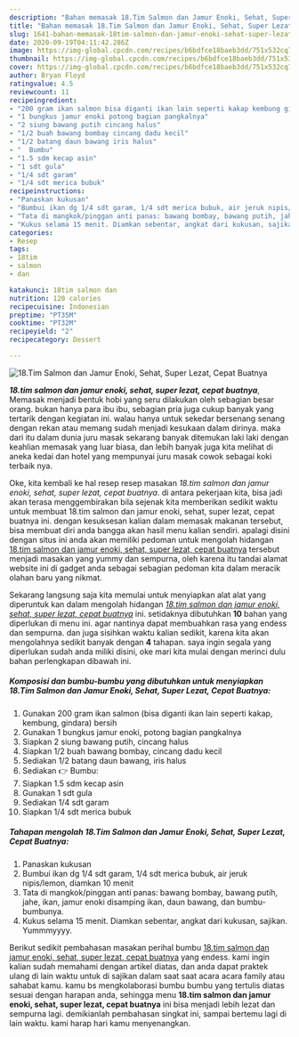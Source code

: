 ```yaml
---
description: "Bahan memasak 18.Tim Salmon dan Jamur Enoki, Sehat, Super Lezat, Cepat Buatnya Lezat"
title: "Bahan memasak 18.Tim Salmon dan Jamur Enoki, Sehat, Super Lezat, Cepat Buatnya Lezat"
slug: 1641-bahan-memasak-18tim-salmon-dan-jamur-enoki-sehat-super-lezat-cepat-buatnya-lezat
date: 2020-09-19T04:11:42.286Z
image: https://img-global.cpcdn.com/recipes/b6bdfce18baeb3dd/751x532cq70/18tim-salmon-dan-jamur-enoki-sehat-super-lezat-cepat-buatnya-foto-resep-utama.jpg
thumbnail: https://img-global.cpcdn.com/recipes/b6bdfce18baeb3dd/751x532cq70/18tim-salmon-dan-jamur-enoki-sehat-super-lezat-cepat-buatnya-foto-resep-utama.jpg
cover: https://img-global.cpcdn.com/recipes/b6bdfce18baeb3dd/751x532cq70/18tim-salmon-dan-jamur-enoki-sehat-super-lezat-cepat-buatnya-foto-resep-utama.jpg
author: Bryan Floyd
ratingvalue: 4.5
reviewcount: 11
recipeingredient:
- "200 gram ikan salmon bisa diganti ikan lain seperti kakap kembung gindara bersih"
- "1 bungkus jamur enoki potong bagian pangkalnya"
- "2 siung bawang putih cincang halus"
- "1/2 buah bawang bombay cincang dadu kecil"
- "1/2 batang daun bawang iris halus"
- "  Bumbu"
- "1.5 sdm kecap asin"
- "1 sdt gula"
- "1/4 sdt garam"
- "1/4 sdt merica bubuk"
recipeinstructions:
- "Panaskan kukusan"
- "Bumbui ikan dg 1/4 sdt garam, 1/4 sdt merica bubuk, air jeruk nipis/lemon, diamkan 10 menit"
- "Tata di mangkok/pinggan anti panas: bawang bombay, bawang putih, jahe, ikan, jamur enoki disamping ikan, daun bawang, dan bumbu-bumbunya."
- "Kukus selama 15 menit. Diamkan sebentar, angkat dari kukusan, sajikan. Yummmyyyy."
categories:
- Resep
tags:
- 18tim
- salmon
- dan

katakunci: 18tim salmon dan 
nutrition: 120 calories
recipecuisine: Indonesian
preptime: "PT35M"
cooktime: "PT32M"
recipeyield: "2"
recipecategory: Dessert

---
```



![18.Tim Salmon dan Jamur Enoki, Sehat, Super Lezat, Cepat Buatnya](https://img-global.cpcdn.com/recipes/b6bdfce18baeb3dd/751x532cq70/18tim-salmon-dan-jamur-enoki-sehat-super-lezat-cepat-buatnya-foto-resep-utama.jpg)

<b><i>18.tim salmon dan jamur enoki, sehat, super lezat, cepat buatnya</i></b>, Memasak menjadi bentuk hobi yang seru dilakukan oleh sebagian besar orang. bukan hanya para ibu ibu, sebagian pria juga cukup banyak yang tertarik dengan kegiatan ini. walau hanya untuk sekedar bersenang senang dengan rekan atau memang sudah menjadi kesukaan dalam dirinya. maka dari itu dalam dunia juru masak sekarang banyak ditemukan laki laki dengan keahlian memasak yang luar biasa, dan lebih banyak juga kita melihat di aneka kedai dan hotel yang mempunyai juru masak cowok sebagai koki terbaik nya.



Oke, kita kembali ke hal resep resep masakan <i>18.tim salmon dan jamur enoki, sehat, super lezat, cepat buatnya</i>. di antara pekerjaan kita, bisa jadi akan terasa menggembirakan bila sejenak kita memberikan sedikit waktu untuk membuat 18.tim salmon dan jamur enoki, sehat, super lezat, cepat buatnya ini. dengan kesuksesan kalian dalam memasak makanan tersebut, bisa membuat diri anda bangga akan hasil menu kalian sendiri. apalagi disini dengan situs ini anda akan memiliki pedoman untuk mengolah hidangan <u>18.tim salmon dan jamur enoki, sehat, super lezat, cepat buatnya</u> tersebut menjadi masakan yang yummy dan sempurna, oleh karena itu tandai alamat website ini di gadget anda sebagai sebagian pedoman kita dalam meracik olahan baru yang nikmat.


Sekarang langsung saja kita memulai untuk menyiapkan alat alat yang diperuntuk kan dalam mengolah hidangan <u><i>18.tim salmon dan jamur enoki, sehat, super lezat, cepat buatnya</i></u> ini. setidaknya dibutuhkan <b>10</b> bahan yang diperlukan di menu ini. agar nantinya dapat membuahkan rasa yang endess dan sempurna. dan juga sisihkan waktu kalian sedikit, karena kita akan mengolahnya sedikit banyak dengan <b>4</b> tahapan. saya ingin segala yang diperlukan sudah anda miliki disini, oke mari kita mulai dengan merinci dulu bahan perlengkapan dibawah ini.

<!--inarticleads1-->

##### Komposisi dan bumbu-bumbu yang dibutuhkan untuk menyiapkan 18.Tim Salmon dan Jamur Enoki, Sehat, Super Lezat, Cepat Buatnya:

1. Gunakan 200 gram ikan salmon (bisa diganti ikan lain seperti kakap, kembung, gindara) bersih
1. Gunakan 1 bungkus jamur enoki, potong bagian pangkalnya
1. Siapkan 2 siung bawang putih, cincang halus
1. Siapkan 1/2 buah bawang bombay, cincang dadu kecil
1. Sediakan 1/2 batang daun bawang, iris halus
1. Sediakan  👉 Bumbu:
1. Siapkan 1.5 sdm kecap asin
1. Gunakan 1 sdt gula
1. Sediakan 1/4 sdt garam
1. Siapkan 1/4 sdt merica bubuk




<!--inarticleads2-->

##### Tahapan mengolah 18.Tim Salmon dan Jamur Enoki, Sehat, Super Lezat, Cepat Buatnya:

1. Panaskan kukusan
1. Bumbui ikan dg 1/4 sdt garam, 1/4 sdt merica bubuk, air jeruk nipis/lemon, diamkan 10 menit
1. Tata di mangkok/pinggan anti panas: bawang bombay, bawang putih, jahe, ikan, jamur enoki disamping ikan, daun bawang, dan bumbu-bumbunya.
1. Kukus selama 15 menit. Diamkan sebentar, angkat dari kukusan, sajikan. Yummmyyyy.




Berikut sedikit pembahasan masakan perihal bumbu <u>18.tim salmon dan jamur enoki, sehat, super lezat, cepat buatnya</u> yang endess. kami ingin kalian sudah memahami dengan artikel diatas, dan anda dapat praktek ulang di lain waktu untuk di sajikan dalam saat saat acara acara family atau sahabat kamu. kamu bs mengkolaborasi bumbu bumbu yang tertulis diatas sesuai dengan harapan anda, sehingga menu <b>18.tim salmon dan jamur enoki, sehat, super lezat, cepat buatnya</b> ini bisa menjadi lebih lezat dan sempurna lagi. demikianlah pembahasan singkat ini, sampai bertemu lagi di lain waktu. kami harap hari kamu menyenangkan.
